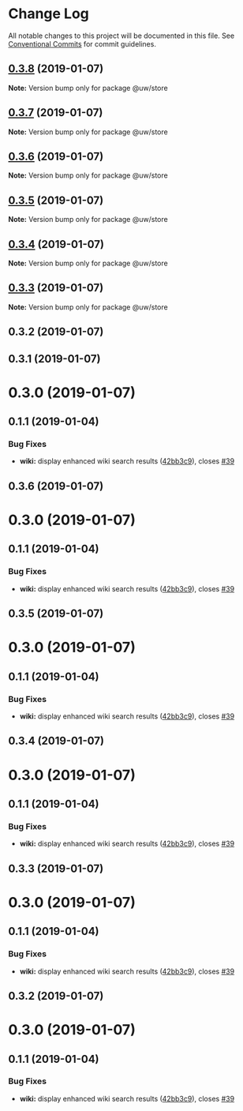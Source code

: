 # Change Log

All notable changes to this project will be documented in this file.
See [Conventional Commits](https://conventionalcommits.org) for commit guidelines.

## [0.3.8](https://github.com/srobinson/unicode-wiki/compare/@uw/store@0.3.7...@uw/store@0.3.8) (2019-01-07)

**Note:** Version bump only for package @uw/store





## [0.3.7](https://github.com/srobinson/unicode-wiki/compare/@uw/store@0.3.6...@uw/store@0.3.7) (2019-01-07)

**Note:** Version bump only for package @uw/store





## [0.3.6](https://github.com/srobinson/unicode-wiki/compare/@uw/store@0.3.5...@uw/store@0.3.6) (2019-01-07)

**Note:** Version bump only for package @uw/store





## [0.3.5](https://github.com/srobinson/unicode-wiki/compare/@uw/store@0.3.4...@uw/store@0.3.5) (2019-01-07)

**Note:** Version bump only for package @uw/store





## [0.3.4](https://github.com/srobinson/unicode-wiki/compare/@uw/store@0.3.3...@uw/store@0.3.4) (2019-01-07)

**Note:** Version bump only for package @uw/store





## [0.3.3](https://github.com/srobinson/unicode-wiki/compare/@uw/store@0.3.2...@uw/store@0.3.3) (2019-01-07)

**Note:** Version bump only for package @uw/store





## 0.3.2 (2019-01-07)



## 0.3.1 (2019-01-07)



# 0.3.0 (2019-01-07)



## 0.1.1 (2019-01-04)


### Bug Fixes

* **wiki:** display enhanced wiki search results ([42bb3c9](https://github.com/srobinson/unicode-wiki/commit/42bb3c9)), closes [#39](https://github.com/srobinson/unicode-wiki/issues/39)





## 0.3.6 (2019-01-07)



# 0.3.0 (2019-01-07)



## 0.1.1 (2019-01-04)


### Bug Fixes

* **wiki:** display enhanced wiki search results ([42bb3c9](https://github.com/srobinson/unicode-wiki/commit/42bb3c9)), closes [#39](https://github.com/srobinson/unicode-wiki/issues/39)





## 0.3.5 (2019-01-07)



# 0.3.0 (2019-01-07)



## 0.1.1 (2019-01-04)


### Bug Fixes

* **wiki:** display enhanced wiki search results ([42bb3c9](https://github.com/srobinson/unicode-wiki/commit/42bb3c9)), closes [#39](https://github.com/srobinson/unicode-wiki/issues/39)





## 0.3.4 (2019-01-07)



# 0.3.0 (2019-01-07)



## 0.1.1 (2019-01-04)


### Bug Fixes

* **wiki:** display enhanced wiki search results ([42bb3c9](https://github.com/srobinson/unicode-wiki/commit/42bb3c9)), closes [#39](https://github.com/srobinson/unicode-wiki/issues/39)





## 0.3.3 (2019-01-07)



# 0.3.0 (2019-01-07)



## 0.1.1 (2019-01-04)


### Bug Fixes

* **wiki:** display enhanced wiki search results ([42bb3c9](https://github.com/srobinson/unicode-wiki/commit/42bb3c9)), closes [#39](https://github.com/srobinson/unicode-wiki/issues/39)





## 0.3.2 (2019-01-07)



# 0.3.0 (2019-01-07)



## 0.1.1 (2019-01-04)


### Bug Fixes

* **wiki:** display enhanced wiki search results ([42bb3c9](https://github.com/srobinson/unicode-wiki/commit/42bb3c9)), closes [#39](https://github.com/srobinson/unicode-wiki/issues/39)
